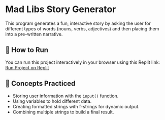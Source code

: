 # Mad Libs Story Generator

This program generates a fun, interactive story by asking the user for different types of words (nouns, verbs, adjectives) and then placing them into a pre-written narrative.

## 🚀 How to Run

You can run this project interactively in your browser using this Replit link:
[Run Project on Replit](https://replit.com/@MohammedZubair4/100-Days-of-Python)

## 📜 Concepts Practiced

- Storing user information with the `input()` function.
- Using variables to hold different data.
- Creating formatted strings with f-strings for dynamic output.
- Combining multiple strings to build a final result.